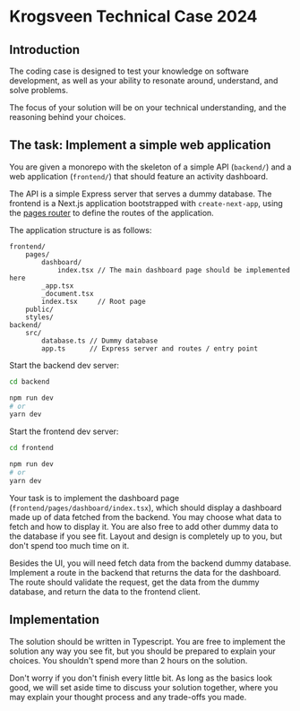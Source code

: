 # Krogsveen Technical Case 2024

## Introduction

The coding case is designed to test your knowledge on software development, 
as well as your ability to resonate around, understand, and solve problems.

The focus of your solution will be on your technical understanding, and the
reasoning behind your choices.

## The task: Implement a simple web application

You are given a monorepo with the skeleton of a simple API (`backend/`) and 
a web application (`frontend/`) that should feature an activity dashboard.

The API is a simple Express server that serves a dummy database. The frontend
is a Next.js application bootstrapped with `create-next-app`, using the [pages
router](https://nextjs.org/docs/pages) to define the routes of the application.

The application structure is as follows:

```
frontend/
    pages/
        dashboard/
            index.tsx // The main dashboard page should be implemented here
        _app.tsx
        _document.tsx
        index.tsx     // Root page
    public/
    styles/
backend/
    src/
        database.ts // Dummy database
        app.ts      // Express server and routes / entry point
```

Start the backend dev server:
```bash
cd backend

npm run dev
# or
yarn dev
```

Start the frontend dev server:
```bash
cd frontend

npm run dev
# or
yarn dev
```

Your task is to implement the dashboard page (`frontend/pages/dashboard/index.tsx`),
which should display a dashboard made up of data fetched from the backend.
You may choose what data to fetch and how to display it. You are also free to
add other dummy data to the database if you see fit.
Layout and design is completely up to you, but don't spend too much time on it.

Besides the UI, you will need fetch data from the backend dummy database. 
Implement a route in the backend that returns
the data for the dashboard. The route should validate the
request, get the data from the dummy database, and return the data to the
frontend client.

## Implementation
The solution should be written in Typescript.
You are free to implement the solution any way you see fit, but you should be
prepared to explain your choices. You shouldn't spend more than 2 hours on the
solution.

Don't worry if you don't finish every little bit. As long as the basics look good,
we will set aside time to discuss your solution together, where you may explain
your thought process and any trade-offs you made.
